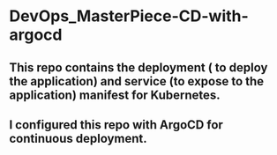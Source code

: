 # DevOps_MasterPiece-CD-with-argocd

## This repo contains the deployment ( to deploy the application) and service (to expose to the application) manifest for Kubernetes.

## I configured this repo with ArgoCD for continuous deployment.
